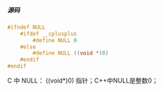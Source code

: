 ##### 源码

```c++
#ifndef NULL
    #ifdef __cplusplus
        #define NULL 0
    #else
        #define NULL ((void *)0)
    #endif
#endif
```

C 中 NULL： ((void*)0) 指针；C++中NULL是整数0；



